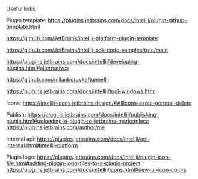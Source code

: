 Useful links

Plugin template: https://plugins.jetbrains.com/docs/intellij/plugin-github-template.html

https://github.com/JetBrains/intellij-platform-plugin-template

https://github.com/JetBrains/intellij-sdk-code-samples/tree/main

https://plugins.jetbrains.com/docs/intellij/developing-plugins.html#alternatives

https://github.com/milanboruvka/tunnellij

https://plugins.jetbrains.com/docs/intellij/tool-windows.html


Icons: https://intellij-icons.jetbrains.design/#AllIcons-expui-general-delete

Publish: 
https://plugins.jetbrains.com/docs/intellij/publishing-plugin.html#uploading-a-plugin-to-jetbrains-marketplace
https://plugins.jetbrains.com/author/me

Internal api: https://plugins.jetbrains.com/docs/intellij/api-internal.html#intellij-platform

Plugin logo: 
https://plugins.jetbrains.com/docs/intellij/plugin-icon-file.html#adding-plugin-logo-files-to-a-plugin-project
https://plugins.jetbrains.com/docs/intellij/icons.html#new-ui-icon-colors
